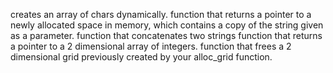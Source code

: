 creates an array of chars dynamically.
function that returns a pointer to a newly allocated space in memory, which contains a copy of the string given as a parameter.
function that concatenates two strings
function that returns a pointer to a 2 dimensional array of integers.
function that frees a 2 dimensional grid previously created by your alloc_grid function.